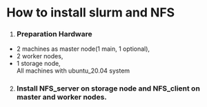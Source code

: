 # How to install slurm and NFS

1. ### Preparation Hardware 
  - 2 machines as master node(1 main, 1 optional), 
- 2 worker nodes,  
- 1 storage node,  
All machines with ubuntu_20.04 system

2. ### Install NFS_server on storage node and NFS_client on master and worker nodes. 

